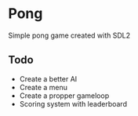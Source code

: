 # Pong
Simple pong game created with SDL2

## Todo
- Create a better AI
- Create a menu 
- Create a propper gameloop
- Scoring system with leaderboard
